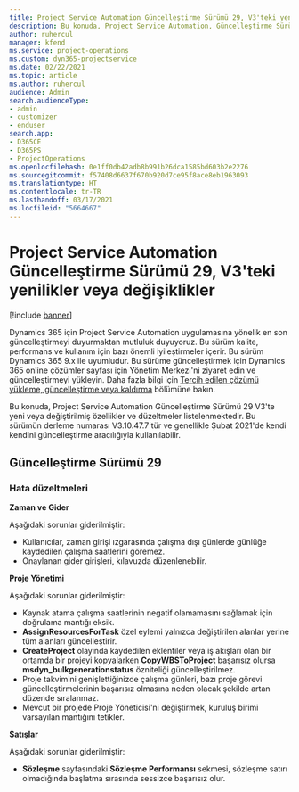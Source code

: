 ```yaml
---
title: Project Service Automation Güncelleştirme Sürümü 29, V3'teki yenilikler veya değişiklikler
description: Bu konuda, Project Service Automation, Güncelleştirme Sürümü 29, V3'teki özellikler ve düzeltmeler listelenir.
author: ruhercul
manager: kfend
ms.service: project-operations
ms.custom: dyn365-projectservice
ms.date: 02/22/2021
ms.topic: article
ms.author: ruhercul
audience: Admin
search.audienceType:
- admin
- customizer
- enduser
search.app:
- D365CE
- D365PS
- ProjectOperations
ms.openlocfilehash: 0e1ff0db42adb8b991b26dca1585bd603b2e2276
ms.sourcegitcommit: f57408d6637f670b920d7ce95f8ace8eb1963093
ms.translationtype: HT
ms.contentlocale: tr-TR
ms.lasthandoff: 03/17/2021
ms.locfileid: "5664667"
---
```

# <a name="whats-new-or-changed-in-project-service-automation-update-release-29-v3"></a>Project Service Automation Güncelleştirme Sürümü 29, V3'teki yenilikler veya değişiklikler

[!include [banner](../includes/psa-now-project-operations.md)]

Dynamics 365 için Project Service Automation uygulamasına yönelik en son güncelleştirmeyi duyurmaktan mutluluk duyuyoruz. Bu sürüm kalite, performans ve kullanım için bazı önemli iyileştirmeler içerir. Bu sürüm Dynamics 365 9.x ile uyumludur. Bu sürüme güncelleştirmek için Dynamics 365 online çözümler sayfası için Yönetim Merkezi'ni ziyaret edin ve güncelleştirmeyi yükleyin. Daha fazla bilgi için [Tercih edilen çözümü yükleme, güncelleştirme veya kaldırma](https://docs.microsoft.com/power-platform/admin/install-remove-preferred-solution) bölümüne bakın.

Bu konuda, Project Service Automation Güncelleştirme Sürümü 29 V3'te yeni veya değiştirilmiş özellikler ve düzeltmeler listelenmektedir. Bu sürümün derleme numarası V3.10.47.7'tür ve genellikle Şubat 2021'de kendi kendini güncelleştirme aracılığıyla kullanılabilir.

## <a name="update-release-29"></a>Güncelleştirme Sürümü 29

### <a name="bug-fixes"></a>Hata düzeltmeleri

**Zaman ve Gider**

Aşağıdaki sorunlar giderilmiştir:

- Kullanıcılar, zaman girişi ızgarasında çalışma dışı günlerde günlüğe kaydedilen çalışma saatlerini göremez.
- Onaylanan gider girişleri, kılavuzda düzenlenebilir.

**Proje Yönetimi**

Aşağıdaki sorunlar giderilmiştir:

- Kaynak atama çalışma saatlerinin negatif olamamasını sağlamak için doğrulama mantığı eksik.
- **AssignResourcesForTask** özel eylemi yalnızca değiştirilen alanlar yerine tüm alanları güncelleştirir.
- **CreateProject** olayında kaydedilen eklentiler veya iş akışları olan bir ortamda bir projeyi kopyalarken **CopyWBSToProject** başarısız olursa **msdyn_bulkgenerationstatus** özniteliği güncelleştirilmez.
- Proje takvimini genişlettiğinizde çalışma günleri, bazı proje görevi güncelleştirmelerinin başarısız olmasına neden olacak şekilde artan düzende sıralanmaz.
- Mevcut bir projede Proje Yöneticisi'ni değiştirmek, kuruluş birimi varsayılan mantığını tetikler.

**Satışlar**

Aşağıdaki sorunlar giderilmiştir:

- **Sözleşme** sayfasındaki **Sözleşme Performansı** sekmesi, sözleşme satırı olmadığında başlatma sırasında sessizce başarısız olur.
